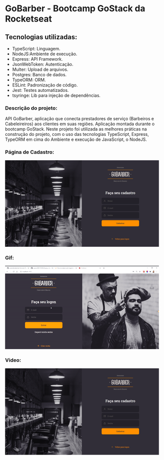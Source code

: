 # GoBarber - Bootcamp GoStack da Rocketseat

## Tecnologias utilizadas:

- TypeScript: Linguagem.
- NodeJS:Ambiente de execução.
- Express: API Framework.
- JsonWebToken: Autenticação.
- Multer: Upload de arquivos.
- Postgres: Banco de dados.
- TypeORM: ORM.
- ESLint: Padronização de código.
- Jest: Testes automatizados.
- tsyringe: Lib para injeção de dependências.

### Descrição do projeto:

API GoBarber, aplicação que conecta prestadores de serviço (Barbeiros e Cabeleireiros) aos clientes em suas regiões. Aplicação montada durante o bootcamp GoStack. Neste projeto foi utilizada as melhores práticas na construção do projeto, com o uso das tecnologias TypeScript, Express, TypeORM em cima do Ambiente e execução de JavaScript, o NodeJS.

### Página de Cadastro:
![image](https://github.com/psdaniel/assets/blob/master/gobarber-web/2020-10-06%20(2).png?raw=true)

### Gif:
![Alt Text](https://github.com/psdaniel/assets/blob/master/gobarber-web/ezgif.com-gif-maker%20(1).gif?raw=true)

### Video:
[![IMAGE ALT TEXT HERE](https://github.com/psdaniel/assets/blob/master/gobarber-web/2020-10-06%20(2).png?raw=true)](https://youtu.be/A76ViKyWAeE)